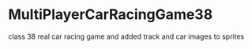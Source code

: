 # MultiPlayerCarRacingGame38
class 38 real car racing game and added track and car images to sprites
